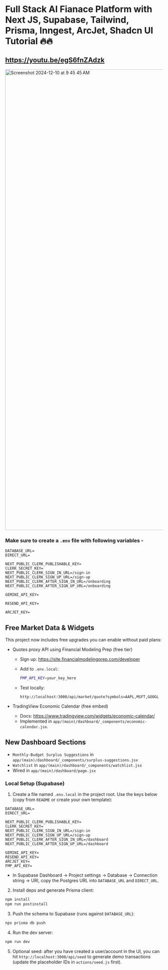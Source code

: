# Full Stack AI Fianace Platform with Next JS, Supabase, Tailwind, Prisma, Inngest, ArcJet, Shadcn UI Tutorial 🔥🔥
## https://youtu.be/egS6fnZAdzk

<img width="1470" alt="Screenshot 2024-12-10 at 9 45 45 AM" src="https://github.com/user-attachments/assets/1bc50b85-b421-4122-8ba4-ae68b2b61432">

### Make sure to create a `.env` file with following variables -

```
DATABASE_URL=
DIRECT_URL=

NEXT_PUBLIC_CLERK_PUBLISHABLE_KEY=
CLERK_SECRET_KEY=
NEXT_PUBLIC_CLERK_SIGN_IN_URL=/sign-in
NEXT_PUBLIC_CLERK_SIGN_UP_URL=/sign-up
NEXT_PUBLIC_CLERK_AFTER_SIGN_IN_URL=/onboarding
NEXT_PUBLIC_CLERK_AFTER_SIGN_UP_URL=/onboarding

GEMINI_API_KEY=

RESEND_API_KEY=

ARCJET_KEY=
```

## Free Market Data & Widgets

This project now includes free upgrades you can enable without paid plans:

- Quotes proxy API using Financial Modeling Prep (free tier)
  - Sign up: https://site.financialmodelingprep.com/developer
  - Add to `.env.local`:
    
    ```bash
    FMP_API_KEY=your_key_here
    ```
  - Test locally:
    
    ```
    http://localhost:3000/api/market/quote?symbols=AAPL,MSFT,GOOGL
    ```

- TradingView Economic Calendar (free embed)
  - Docs: https://www.tradingview.com/widgets/economic-calendar/
  - Implemented in `app/(main)/dashboard/_components/economic-calendar.jsx`.

## New Dashboard Sections

- `Monthly-Budget Surplus Suggestions` in `app/(main)/dashboard/_components/surplus-suggestions.jsx`
- `Watchlist` in `app/(main)/dashboard/_components/watchlist.jsx`
- Wired in `app/(main)/dashboard/page.jsx`

### Local Setup (Supabase)

1. Create a file named `.env.local` in the project root. Use the keys below (copy from `README` or create your own template):

```
DATABASE_URL=
DIRECT_URL=

NEXT_PUBLIC_CLERK_PUBLISHABLE_KEY=
CLERK_SECRET_KEY=
NEXT_PUBLIC_CLERK_SIGN_IN_URL=/sign-in
NEXT_PUBLIC_CLERK_SIGN_UP_URL=/sign-up
NEXT_PUBLIC_CLERK_AFTER_SIGN_IN_URL=/dashboard
NEXT_PUBLIC_CLERK_AFTER_SIGN_UP_URL=/dashboard

GEMINI_API_KEY=
RESEND_API_KEY=
ARCJET_KEY=
FMP_API_KEY=
```

- In Supabase Dashboard → Project settings → Database → Connection string → URI, copy the Postgres URL into `DATABASE_URL` and `DIRECT_URL`.

2. Install deps and generate Prisma client:

```bash
npm install
npm run postinstall
```

3. Push the schema to Supabase (runs against `DATABASE_URL`):

```bash
npx prisma db push
```

4. Run the dev server:

```bash
npm run dev
```

5. Optional seed: after you have created a user/account in the UI, you can hit `http://localhost:3000/api/seed` to generate demo transactions (update the placeholder IDs in `actions/seed.js` first).

